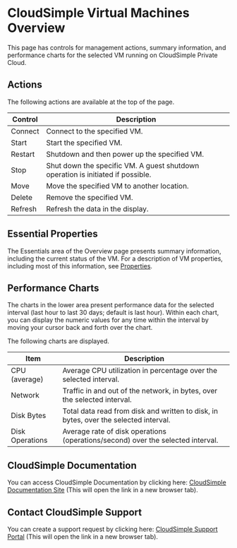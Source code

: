 # CloudSimple Virtual Machines Overview

This page has controls for management actions, summary information, and performance charts for the selected VM running on CloudSimple Private Cloud.


## Actions
The following actions are available at the top of the page.

| **Control** | **Description** |
| ------------ | ------------- |  
| Connect | Connect to the specified VM.  | 
| Start | Start the specified VM.  | 
| Restart | Shutdown and then power up the specified VM.  | 
| Stop | Shut down the specific VM.  A guest shutdown operation is initiated if possible.  | 
| Move | Move the specified VM to another location.  | 
| Delete | Remove the specified VM.  | 
| Refresh | Refresh the data in the display.  | 

## Essential Properties

The Essentials area of the Overview page presents summary information, including the current status of the VM. For a description of VM properties, including most of this information, see [Properties](https://docs.cloudsimple.com/azureportal/azureproperties/).

## Performance Charts
The charts in the lower area present performance data for the selected interval (last hour to last 30 days; default is last hour). Within each chart, you can display the numeric values for any time within the interval by moving your cursor back and forth over the chart.
 
The following charts are displayed. 

| **Item** | **Description** |
| ------------ | ------------- | 
| CPU (average) | Average CPU utilization in percentage over the selected interval.   | 
| Network | Traffic in and out of the network, in bytes, over the selected interval.  | 
| Disk Bytes | Total data read from disk and written to disk, in bytes, over the selected interval.  | 
| Disk Operations | Average rate of disk operations (operations/second) over the selected interval. |

## CloudSimple Documentation

You can access CloudSimple Documentation by clicking here: [CloudSimple Documentation Site](https://docs.cloudsimple.com) (This will open the link in a new browser tab).

## Contact CloudSimple Support

You can create a support request by clicking here: [CloudSimple Support Portal](https://support.cloudsimple.com) (This will open the link in a new browser tab).
